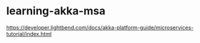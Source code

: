 # learning-akka-msa

https://developer.lightbend.com/docs/akka-platform-guide/microservices-tutorial/index.html
